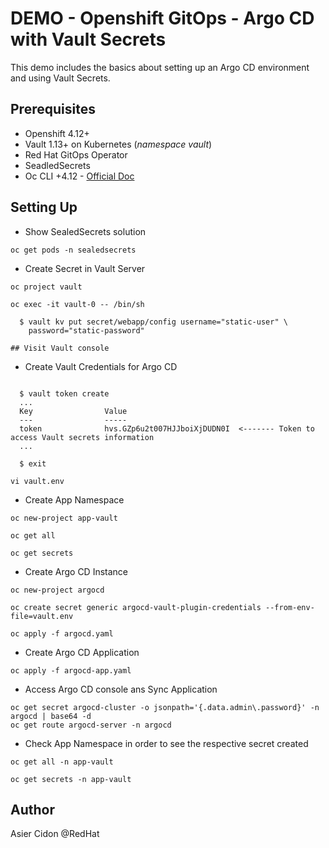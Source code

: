 # DEMO - Openshift GitOps - Argo CD with Vault Secrets

This demo includes the basics about setting up an Argo CD environment and using Vault Secrets.

## Prerequisites

- Openshift 4.12+
- Vault 1.13+ on Kubernetes (*namespace vault*)
- Red Hat GitOps Operator
- SeadledSecrets
- Oc CLI +4.12 - [Official Doc](https://docs.openshift.com/container-platform/4.12/cli_reference/openshift_cli/getting-started-cli.html)

## Setting Up

- Show SealedSecrets solution

```$bash
oc get pods -n sealedsecrets
```

- Create Secret in Vault Server

```$bash
oc project vault

oc exec -it vault-0 -- /bin/sh

  $ vault kv put secret/webapp/config username="static-user" \
    password="static-password"

## Visit Vault console
```

- Create Vault Credentials for Argo CD

```$bash

  $ vault token create
  ...
  Key                Value
  ---                -----
  token              hvs.GZp6u2t007HJJboiXjDUDN0I  <------- Token to access Vault secrets information
  ...

  $ exit

vi vault.env
```

- Create App Namespace

```$bash
oc new-project app-vault

oc get all

oc get secrets
```

- Create Argo CD Instance

```$bash
oc new-project argocd

oc create secret generic argocd-vault-plugin-credentials --from-env-file=vault.env

oc apply -f argocd.yaml
```

- Create Argo CD Application

```$bash
oc apply -f argocd-app.yaml
```

- Access Argo CD console ans Sync Application

```$bash
oc get secret argocd-cluster -o jsonpath='{.data.admin\.password}' -n argocd | base64 -d
oc get route argocd-server -n argocd
```

- Check App Namespace in order to see the respective secret created

```$bash
oc get all -n app-vault

oc get secrets -n app-vault
```

## Author

Asier Cidon @RedHat
